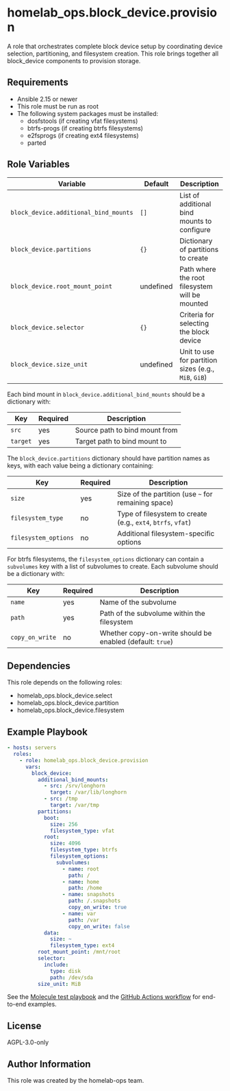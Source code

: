 # homelab_ops.block_device.provision

A role that orchestrates complete block device setup by coordinating device selection, partitioning, and filesystem creation. This role brings together all block_device components to provision storage.

## Requirements

- Ansible 2.15 or newer
- This role must be run as root
- The following system packages must be installed:
  - dosfstools (if creating vfat filesystems)
  - btrfs-progs (if creating btrfs filesystems)
  - e2fsprogs (if creating ext4 filesystems)
  - parted

## Role Variables

| Variable | Default | Description |
| --- | --- | --- |
| `block_device.additional_bind_mounts` | `[]` | List of additional bind mounts to configure |
| `block_device.partitions` | `{}` | Dictionary of partitions to create |
| `block_device.root_mount_point` | undefined | Path where the root filesystem will be mounted |
| `block_device.selector` | `{}` | Criteria for selecting the block device |
| `block_device.size_unit` | undefined | Unit to use for partition sizes (e.g., `MiB`, `GiB`) |

Each bind mount in `block_device.additional_bind_mounts` should be a dictionary with:

| Key | Required | Description |
| --- | --- | --- |
| `src` | yes | Source path to bind mount from |
| `target` | yes | Target path to bind mount to |

The `block_device.partitions` dictionary should have partition names as keys, with each value being a dictionary containing:

| Key | Required | Description |
| --- | --- | --- |
| `size` | yes | Size of the partition (use `~` for remaining space) |
| `filesystem_type` | no | Type of filesystem to create (e.g., `ext4`, `btrfs`, `vfat`) |
| `filesystem_options` | no | Additional filesystem-specific options |

For btrfs filesystems, the `filesystem_options` dictionary can contain a `subvolumes` key with a list of subvolumes to create. Each subvolume should be a dictionary with:

| Key | Required | Description |
| --- | --- | --- |
| `name` | yes | Name of the subvolume |
| `path` | yes | Path of the subvolume within the filesystem |
| `copy_on_write` | no | Whether copy-on-write should be enabled (default: `true`) |

## Dependencies

This role depends on the following roles:

- homelab_ops.block_device.select
- homelab_ops.block_device.partition
- homelab_ops.block_device.filesystem

## Example Playbook

```yaml
- hosts: servers
  roles:
    - role: homelab_ops.block_device.provision
      vars:
        block_device:
          additional_bind_mounts:
            - src: /srv/longhorn
              target: /var/lib/longhorn
            - src: /tmp
              target: /var/tmp
          partitions:
            boot:
              size: 256
              filesystem_type: vfat
            root:
              size: 4096
              filesystem_type: btrfs
              filesystem_options:
                subvolumes:
                  - name: root
                    path: /
                  - name: home
                    path: /home
                  - name: snapshots
                    path: /.snapshots
                    copy_on_write: true
                  - name: var
                    path: /var
                    copy_on_write: false
            data:
              size: ~
              filesystem_type: ext4
          root_mount_point: /mnt/root
          selector:
            include:
              type: disk
              path: /dev/sda
          size_unit: MiB
```

See the [Molecule test playbook](../../molecule/provision/converge.yml) and the [GitHub Actions workflow](../../../.github/workflows/test-block_device.yaml) for end-to-end examples.

## License

AGPL-3.0-only

## Author Information

This role was created by the homelab-ops team.
